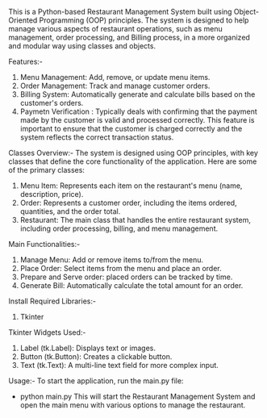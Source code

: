 This is a Python-based Restaurant Management System built using Object-Oriented Programming (OOP) principles. The system is designed to help manage various aspects of restaurant operations, such as menu management, order processing, and Billing process, in a more organized and modular way using classes and objects.

Features:-
1. Menu Management: Add, remove, or update menu items.
2. Order Management: Track and manage customer orders.
3. Billing System: Automatically generate and calculate bills based on the customer's orders.
4. Paymetn Verification : Typically deals with confirming that the payment made by the customer is valid and processed correctly. This feature is important to ensure that the customer is charged correctly and the system reflects the correct transaction status.

Classes Overview:-
The system is designed using OOP principles, with key classes that define the core functionality of the application. Here are some of the primary classes:
1. Menu Item: Represents each item on the restaurant's menu (name, description, price).
2. Order: Represents a customer order, including the items ordered, quantities, and the order total.
3. Restaurant: The main class that handles the entire restaurant system, including order processing, billing, and menu management.
   
Main Functionalities:-
1. Manage Menu: Add or remove items to/from the menu.
2. Place Order: Select items from the menu and place an order.
3. Prepare and Serve order: placed orders can be tracked by time.
4. Generate Bill: Automatically calculate the total amount for an order.

Install Required Libraries:-
1. Tkinter

Tkinter Widgets Used:-
1. Label (tk.Label): Displays text or images.
2. Button (tk.Button): Creates a clickable button.
3. Text (tk.Text): A multi-line text field for more complex input.

Usage:-
To start the application, run the main.py file:
- python main.py
This will start the Restaurant Management System and open the main menu with various options to manage the restaurant.
